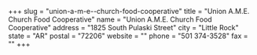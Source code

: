 +++
slug = "union-a-m-e--church-food-cooperative"
title = "Union A.M.E. Church Food Cooperative"
name = "Union A.M.E. Church Food Cooperative"
address = "1825 South Pulaski Street"
city = "Little Rock"
state = "AR"
postal = "72206"
website = ""
phone = "501 374-3528"
fax = ""
+++
